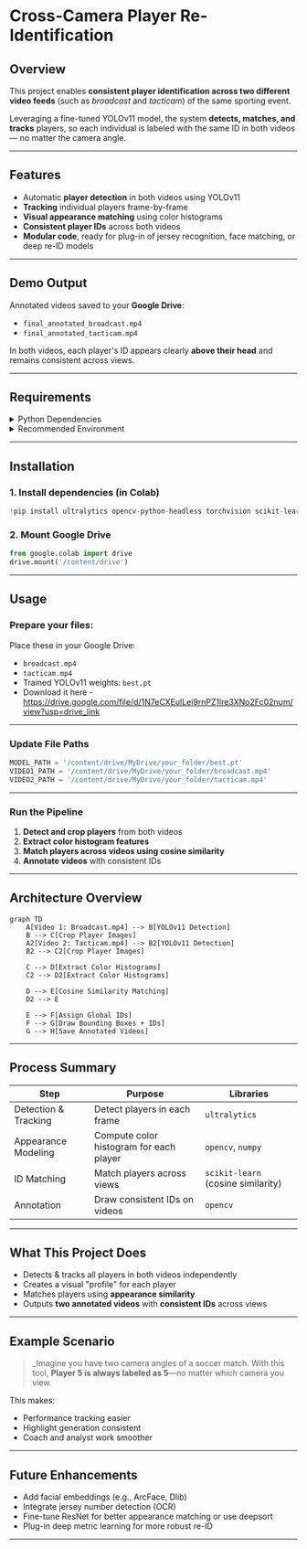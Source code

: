 #  Cross-Camera Player Re-Identification

##  Overview
This project enables **consistent player identification across two different video feeds** (such as _broadcast_ and _tacticam_) of the same sporting event.

Leveraging a fine-tuned YOLOv11 model, the system **detects, matches, and tracks** players, so each individual is labeled with the same ID in both videos — no matter the camera angle.

---

## Features

-  Automatic **player detection** in both videos using YOLOv11  
-  **Tracking** individual players frame-by-frame  
-  **Visual appearance matching** using color histograms  
-  **Consistent player IDs** across both videos  
-  **Modular code**, ready for plug-in of jersey recognition, face matching, or deep re-ID models  

---

##  Demo Output

Annotated videos saved to your **Google Drive**:

- `final_annotated_broadcast.mp4`
- `final_annotated_tacticam.mp4`

 In both videos, each player's ID appears clearly **above their head** and remains consistent across views.

---

##  Requirements

<details>
<summary>Python Dependencies</summary>

```bash
Python 3.8+
ultralytics
opencv-python-headless
torchvision
scikit-learn
numpy
```
</details>

<details>
<summary>Recommended Environment</summary>

-  Google Colab  
-  Google Drive for input/output  
</details>

---

##  Installation

### 1. Install dependencies (in Colab)
```python
!pip install ultralytics opencv-python-headless torchvision scikit-learn numpy
```

### 2. Mount Google Drive
```python
from google.colab import drive
drive.mount('/content/drive')
```

---

##  Usage

### Prepare your files:
Place these in your Google Drive:
-  `broadcast.mp4`
-  `tacticam.mp4`
-  Trained YOLOv11 weights: `best.pt`
-  Download it here - https://drive.google.com/file/d/1N7eCXEulLei9rnPZ1lre3XNo2Fc02num/view?usp=drive_link

---

###  Update File Paths
```python
MODEL_PATH = '/content/drive/MyDrive/your_folder/best.pt'
VIDEO1_PATH = '/content/drive/MyDrive/your_folder/broadcast.mp4'
VIDEO2_PATH = '/content/drive/MyDrive/your_folder/tacticam.mp4'
```

---

###  Run the Pipeline
1. **Detect and crop players** from both videos  
2. **Extract color histogram features**  
3. **Match players across videos using cosine similarity**  
4. **Annotate videos** with consistent IDs  

---

##  Architecture Overview

```mermaid
graph TD
    A[Video 1: Broadcast.mp4] --> B[YOLOv11 Detection]
    B --> C[Crop Player Images]
    A2[Video 2: Tacticam.mp4] --> B2[YOLOv11 Detection]
    B2 --> C2[Crop Player Images]

    C --> D[Extract Color Histograms]
    C2 --> D2[Extract Color Histograms]

    D --> E[Cosine Similarity Matching]
    D2 --> E

    E --> F[Assign Global IDs]
    F --> G[Draw Bounding Boxes + IDs]
    G --> H[Save Annotated Videos]
```

---

##  Process Summary

| Step                 | Purpose                                  | Libraries                        |
|----------------------|------------------------------------------|----------------------------------|
| Detection & Tracking | Detect players in each frame             | `ultralytics`                    |
| Appearance Modeling  | Compute color histogram for each player  | `opencv`, `numpy`                |
| ID Matching          | Match players across views               | `scikit-learn` (cosine similarity) |
| Annotation           | Draw consistent IDs on videos            | `opencv`                         |

---

## What This Project Does

- Detects & tracks all players in both videos independently  
- Creates a visual "profile" for each player  
- Matches players using **appearance similarity**  
- Outputs **two annotated videos** with **consistent IDs** across views  

---

## Example Scenario

> _Imagine you have two camera angles of a soccer match.
> With this tool, **Player 5 is always labeled as 5**—no matter which camera you view.

This makes:
-  Performance tracking easier
-  Highlight generation consistent
-  Coach and analyst work smoother

---

## Future Enhancements

-  Add facial embeddings (e.g., ArcFace, Dlib)  
-  Integrate jersey number detection (OCR)  
-  Fine-tune ResNet for better appearance matching or use deepsort
-  Plug-in deep metric learning for more robust re-ID  

---



